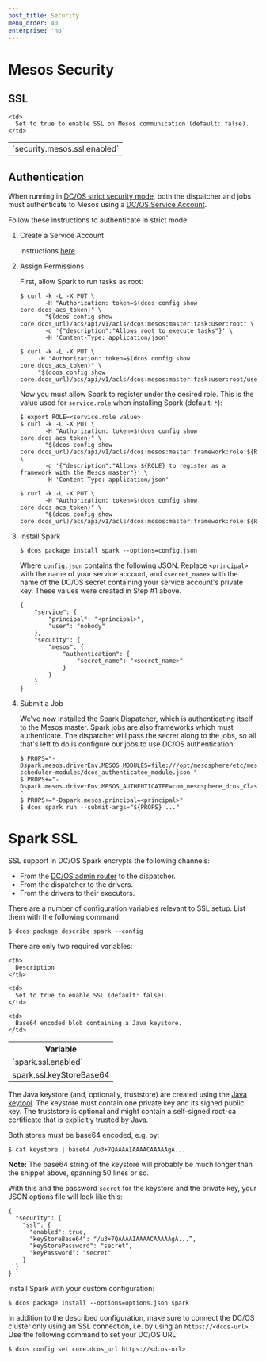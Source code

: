 ```yaml
---
post_title: Security
menu_order: 40
enterprise: 'no'
---
```


# Mesos Security

## SSL

<table class="table">
  <tr>
    <td>
      `security.mesos.ssl.enabled`
    </td>

    <td>
      Set to true to enable SSL on Mesos communication (default: false).
    </td>
  </tr>
</table>


## Authentication

When running in [DC/OS strict security mode](https://docs.mesosphere.com/latest/administration/id-and-access-mgt/), both the dispatcher and jobs must authenticate to Mesos using a [DC/OS Service Account](https://docs.mesosphere.com/1.8/administration/id-and-access-mgt/service-auth/).

Follow these instructions to authenticate in strict mode:

1. Create a Service Account

    Instructions [here](https://docs.mesosphere.com/1.8/administration/id-and-access-mgt/service-auth/universe-service-auth/).

1. Assign Permissions

    First, allow Spark to run tasks as root:
    
    ```
    $ curl -k -L -X PUT \
           -H "Authorization: token=$(dcos config show core.dcos_acs_token)" \
           "$(dcos config show core.dcos_url)/acs/api/v1/acls/dcos:mesos:master:task:user:root" \
           -d '{"description":"Allows root to execute tasks"}' \
           -H 'Content-Type: application/json'
    
    $ curl -k -L -X PUT \
         -H "Authorization: token=$(dcos config show core.dcos_acs_token)" \
         "$(dcos config show core.dcos_url)/acs/api/v1/acls/dcos:mesos:master:task:user:root/users/${SERVICE_ACCOUNT_NAME}/create"
    ```

    Now you must allow Spark to register under the desired role.  This is the value used for `service.role` when installing Spark (default: `*`):
    
    ```
    $ export ROLE=<service.role value>
    $ curl -k -L -X PUT \
           -H "Authorization: token=$(dcos config show core.dcos_acs_token)" \
           "$(dcos config show core.dcos_url)/acs/api/v1/acls/dcos:mesos:master:framework:role:${ROLE}" \
           -d '{"description":"Allows ${ROLE} to register as a framework with the Mesos master"}' \
           -H 'Content-Type: application/json'
    
    $ curl -k -L -X PUT \
           -H "Authorization: token=$(dcos config show core.dcos_acs_token)" \
           "$(dcos config show core.dcos_url)/acs/api/v1/acls/dcos:mesos:master:framework:role:${ROLE}/users/${SERVICE_ACCOUNT_NAME}/create"
    ```

1. Install Spark

    ```
    $ dcos package install spark --options=config.json
    ```

    Where `config.json` contains the following JSON. Replace `<principal>` with the name of your service account, and `<secret_name>` with the name of the DC/OS secret containing your service account's private key. These values were created in Step #1 above.

    ```
    {
        "service": {
            "principal": "<principal>",
            "user": "nobody"
        },
        "security": {
            "mesos": {
                "authentication": {
                    "secret_name": "<secret_name>"
                }
            }
        }
    }
    ```

1. Submit a Job

    We've now installed the Spark Dispatcher, which is authenticating itself to the Mesos master.  Spark jobs are also frameworks which must authenticate. The dispatcher will pass the secret along to the jobs, so all that's left to do is configure our jobs to use DC/OS authentication:
    
    ```
    $ PROPS="-Dspark.mesos.driverEnv.MESOS_MODULES=file:///opt/mesosphere/etc/mesos-scheduler-modules/dcos_authenticatee_module.json "
    $ PROPS+="-Dspark.mesos.driverEnv.MESOS_AUTHENTICATEE=com_mesosphere_dcos_ClassicRPCAuthenticatee "
    $ PROPS+="-Dspark.mesos.principal=<principal>"
    $ dcos spark run --submit-args="${PROPS} ..."
    ```

# Spark SSL

SSL support in DC/OS Spark encrypts the following channels:

*   From the [DC/OS admin router][11] to the dispatcher.
*   From the dispatcher to the drivers.
*   From the drivers to their executors.

There are a number of configuration variables relevant to SSL setup. List them with the following command:

    $ dcos package describe spark --config

There are only two required variables:

<table class="table">
  <tr>
    <th>
      Variable
    </th>

    <th>
      Description
    </th>
  </tr>

  <tr>
    <td>
      `spark.ssl.enabled`
    </td>

    <td>
      Set to true to enable SSL (default: false).
    </td>
  </tr>

  <tr>
    <td>
      spark.ssl.keyStoreBase64
    </td>

    <td>
      Base64 encoded blob containing a Java keystore.
    </td>
  </tr>
</table>

The Java keystore (and, optionally, truststore) are created using the [Java keytool][12]. The keystore must contain one private key and its signed public key. The truststore is optional and might contain a self-signed root-ca certificate that is explicitly trusted by Java.

Both stores must be base64 encoded, e.g. by:

    $ cat keystore | base64 /u3+7QAAAAIAAAACAAAAAgA...

**Note:** The base64 string of the keystore will probably be much longer than the snippet above, spanning 50 lines or so.

With this and the password `secret` for the keystore and the private key, your JSON options file will look like this:

    {
      "security": {
        "ssl": {
          "enabled": true,
          "keyStoreBase64": "/u3+7QAAAAIAAAACAAAAAgA...”,
          "keyStorePassword": "secret",
          "keyPassword": "secret"
        }
      }
    }

Install Spark with your custom configuration:

    $ dcos package install --options=options.json spark

In addition to the described configuration, make sure to connect the DC/OS cluster only using an SSL connection, i.e. by using an `https://<dcos-url>`. Use the following command to set your DC/OS URL:

    $ dcos config set core.dcos_url https://<dcos-url>

 [11]: https://docs.mesosphere.com/administration/dcosarchitecture/components/
 [12]: http://docs.oracle.com/javase/8/docs/technotes/tools/unix/keytool.html
